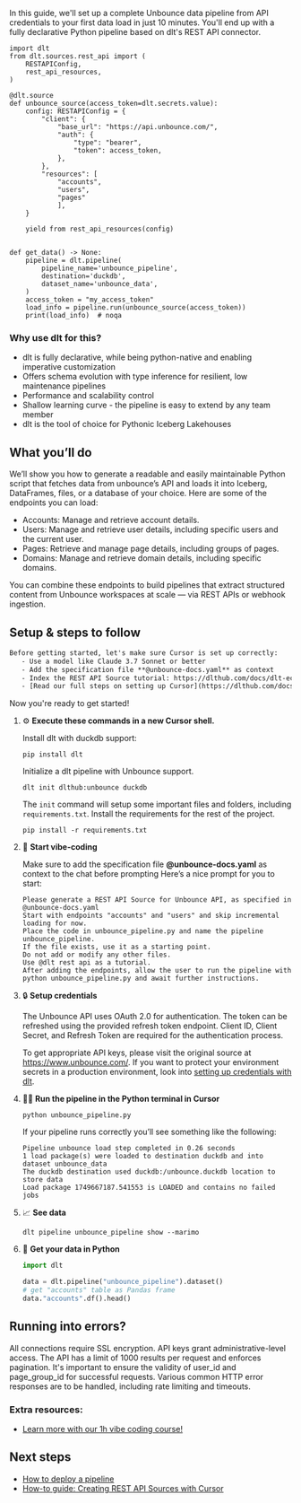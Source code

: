 In this guide, we'll set up a complete Unbounce data pipeline from API credentials to your first data load in just 10 minutes. You'll end up with a fully declarative Python pipeline based on dlt's REST API connector.

```python-outcome
import dlt
from dlt.sources.rest_api import (
    RESTAPIConfig,
    rest_api_resources,
)

@dlt.source
def unbounce_source(access_token=dlt.secrets.value):
    config: RESTAPIConfig = {
        "client": {
            "base_url": "https://api.unbounce.com/",
            "auth": {
                "type": "bearer",
                "token": access_token,
            },
        },
        "resources": [
            "accounts",
            "users",
            "pages"
            ],
    }

    yield from rest_api_resources(config)


def get_data() -> None:
    pipeline = dlt.pipeline(
        pipeline_name='unbounce_pipeline',
        destination='duckdb',
        dataset_name='unbounce_data', 
    )
    access_token = "my_access_token"
    load_info = pipeline.run(unbounce_source(access_token))
    print(load_info)  # noqa
```

### Why use dlt for this?

- dlt is fully declarative, while being python-native and enabling imperative customization
- Offers schema evolution with type inference for resilient, low maintenance pipelines
- Performance and scalability control
- Shallow learning curve - the pipeline is easy to extend by any team member
- dlt is the tool of choice for Pythonic Iceberg Lakehouses

## What you’ll do

We’ll show you how to generate a readable and easily maintainable Python script that fetches data from unbounce’s API and loads it into Iceberg, DataFrames, files, or a database of your choice. Here are some of the endpoints you can load:

- Accounts: Manage and retrieve account details.
- Users: Manage and retrieve user details, including specific users and the current user.
- Pages: Retrieve and manage page details, including groups of pages.
- Domains: Manage and retrieve domain details, including specific domains.

You can combine these endpoints to build pipelines that extract structured content from Unbounce workspaces at scale — via REST APIs or webhook ingestion.

## Setup & steps to follow

```default
Before getting started, let's make sure Cursor is set up correctly:
   - Use a model like Claude 3.7 Sonnet or better
   - Add the specification file **@unbounce-docs.yaml** as context
   - Index the REST API Source tutorial: https://dlthub.com/docs/dlt-ecosystem/verified-sources/rest_api/ and add it to context as **@dlt rest api**
   - [Read our full steps on setting up Cursor](https://dlthub.com/docs/dlt-ecosystem/llm-tooling/cursor-restapi#23-configuring-cursor-with-documentation)
```

Now you're ready to get started! 

1. ⚙️ **Execute these commands in a new Cursor shell.**
    
    Install dlt with duckdb support:
    ```shell
    pip install dlt
    ```

    Initialize a dlt pipeline with Unbounce support.
    ```shell
    dlt init dlthub:unbounce duckdb
    ```

    The `init` command will setup some important files and folders, including `requirements.txt`. Install the requirements for the rest of the project.
    ```shell
    pip install -r requirements.txt
    ```
    
2. 🤠 **Start vibe-coding**
    
    Make sure to add the specification file **@unbounce-docs.yaml** as context to the chat before prompting
    Here’s a nice prompt for you to start: 
    
    ```prompt
    Please generate a REST API Source for Unbounce API, as specified in @unbounce-docs.yaml 
    Start with endpoints "accounts" and "users" and skip incremental loading for now. 
    Place the code in unbounce_pipeline.py and name the pipeline unbounce_pipeline. 
    If the file exists, use it as a starting point. 
    Do not add or modify any other files. 
    Use @dlt rest api as a tutorial. 
    After adding the endpoints, allow the user to run the pipeline with python unbounce_pipeline.py and await further instructions.
    ```

    
3. 🔒 **Setup credentials** 
    
    The Unbounce API uses OAuth 2.0 for authentication. The token can be refreshed using the provided refresh token endpoint. Client ID, Client Secret, and Refresh Token are required for the authentication process.
    
    To get appropriate API keys, please visit the original source at https://www.unbounce.com/.
    If you want to protect your environment secrets in a production environment, look into [setting up credentials with dlt](https://dlthub.com/docs/walkthroughs/add_credentials).
    
4. 🏃‍♀️ **Run the pipeline in the Python terminal in Cursor**
    
    ```shell
    python unbounce_pipeline.py
    ```
    
    If your pipeline runs correctly you’ll see something like the following:
    
    ```shell
    Pipeline unbounce load step completed in 0.26 seconds
    1 load package(s) were loaded to destination duckdb and into dataset unbounce_data
    The duckdb destination used duckdb:/unbounce.duckdb location to store data
    Load package 1749667187.541553 is LOADED and contains no failed jobs
    ```
    
5. 📈 **See data**
    
    ```shell
    dlt pipeline unbounce_pipeline show --marimo
    ```
    
6. 🐍 **Get your data in Python**
    
    ```python
    import dlt

   data = dlt.pipeline("unbounce_pipeline").dataset()
   # get "accounts" table as Pandas frame
   data."accounts".df().head()
    ```

## Running into errors?

All connections require SSL encryption. API keys grant administrative-level access. The API has a limit of 1000 results per request and enforces pagination. It's important to ensure the validity of user_id and page_group_id for successful requests. Various common HTTP error responses are to be handled, including rate limiting and timeouts.

### Extra resources:

- [Learn more with our 1h vibe coding course!](https://www.youtube.com/watch?v=GGid70rnJuM)

## Next steps

- [How to deploy a pipeline](https://dlthub.com/docs/walkthroughs/deploy-a-pipeline)
- [How-to guide: Creating REST API Sources with Cursor](https://dlthub.com/docs/dlt-ecosystem/llm-tooling/cursor-restapi)